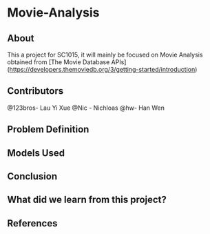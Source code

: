 # Movie-Analysis

## About
This a project for SC1015, it will mainly be focused on Movie Analysis obtained from [The Movie Database APIs] (https://developers.themoviedb.org/3/getting-started/introduction)
## Contributors
@123bros- Lau Yi Xue
@Nic - Nichloas
@hw- Han Wen
## Problem Definition

## Models Used

## Conclusion

## What did we learn from this project?

## References

